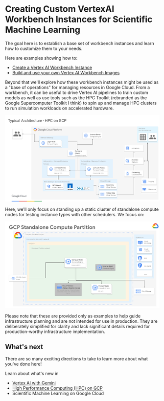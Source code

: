 # Creating Custom VertexAI Workbench Instances for Scientific Machine Learning

The goal here is to establish a base set of workbench instances and learn how
to customize them to your needs.

Here are examples showing how to:
- [Create a Vertex AI Workbench Instance](example-simple-workbench.md)
- [Build and use your own Vertex AI Workbench Images](example-build-custom-workbench.md)

Beyond that we'll explore how these workbench instances might be used as
a "base of operations" for managing resources in Google Cloud.  From
a workbench, it can be useful to drive Vertex AI pipelines to train custom
models as well as use tools such as the HPC Toolkit (rebranded as the Google
Supercomputer Toolkit I think) to spin up and manage HPC clusters to run
simulation workloads on accelerated hardware.

![Typical compute cluster on GCP Architecture](media/typical-compute-cluster-architecture.png)

Here, we'll only focus on standing up a static cluster of standalone compute nodes
for testing instance types with other schedulers.  We focus on:

![standalone compute cluster on GCP Architecture](media/standalone-compute-cluster-architecture.png)

Please note that these are provided only as examples to help guide
infrastructure planning and are not intended for use in production. They are
deliberately simplified for clarity and lack significant details required for
production-worthy infrastructure implementation.

## What's next

There are so many exciting directions to take to learn more about what you've
done here!

Learn about what's new in
- [Vertex AI with Gemini](https://cloud.google.com/vertex-ai/docs/start/introduction-unified-platform)
- [High Performance Computing (HPC) on GCP](https://cloud.google.com/solutions/hpc?hl=en)
- Scientific Machine Learning on Google Cloud

